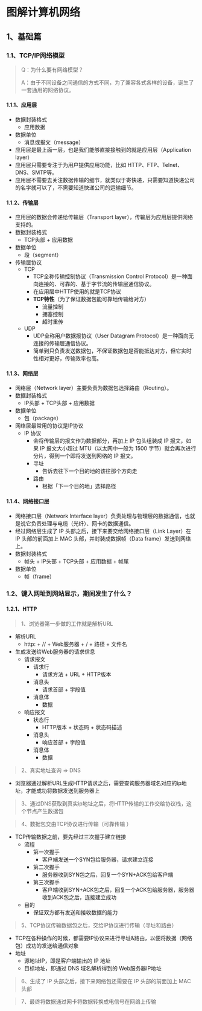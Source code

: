 # 图解计算机网络

## 1、基础篇

### 1.1、TCP/IP网络模型
> Q：为什么要有网络模型？
> 
> A：由于不同设备之间通信的方式不同，为了兼容各式各样的设备，诞生了一套通用的网络协议。

#### 1.1.1、应用层
- 数据封装格式
  - 应用数据
- 数据单位
  - 消息或报文（message）
- 应用层是最上面一层，也是我们能够直接接触到的就是应用层（Application layer）
- 应用层只需要专注于为用户提供应用功能，比如 HTTP、FTP、Telnet、DNS、SMTP等。
- 应用层不需要去关注数据传输的细节，就类似于寄快递，只需要知道快递公司的名字就可以了，不需要知道快递公司的运输细节。

#### 1.1.2、传输层
- 应用层的数据会传递给传输层（Transport layer），传输层为应用层提供网络支持的。
- 数据封装格式
  - TCP头部 + 应用数据
- 数据单位
  - 段（segment）
- 传输层协议
  - TCP
    - TCP全称传输控制协议（Transmission Control Protocol）是一种面向连接的、可靠的、基于字节流的传输层通信协议。
    - 在应用层中HTTP使用的就是TCP协议
    - **TCP特性**（为了保证数据包能可靠地传输给对方）
      - 流量控制
      - 拥塞控制
      - 超时重传
  - UDP
    - UDP全称用户数据报协议（User Datagram Protocol）是一种面向无连接的传输层通信协议。
    - 简单到只负责发送数据包，不保证数据包是否能抵达对方，但它实时性相对更好，传输效率也高。
#### 1.1.3、网络层
- 网络层（Network layer）主要负责为数据包选择路由（Routing）。
- 数据封装格式
  - IP头部 + TCP头部 + 应用数据
- 数据单位
  - 包（package）
- 网络层最常用的协议是IP协议
  - IP 协议
    - 会将传输层的报文作为数据部分，再加上 IP 包头组装成 IP 报文，如果 IP 报文大小超过 MTU（以太网中一般为 1500 字节）就会再次进行分片，得到一个即将发送到网络的 IP 报文。
    - 寻址
      - 告诉去往下一个目的地的该往那个方向走
    - 路由
      - 根据「下一个目的地」选择路径


#### 1.1.4、网络接口层
- 网络接口层（Network Interface layer）负责处理与物理层的数据通信，也就是说它负责处理与电缆（光纤）、网卡的数据通信。
- 经过网络层生成了 IP 头部之后，接下来要交给网络接口层（Link Layer）在 IP 头部的前面加上 MAC 头部，并封装成数据帧（Data frame）发送到网络上。
- 数据封装格式
  - 帧头 + IP头部 + TCP头部 + 应用数据 + 帧尾
- 数据单位
  - 帧（frame）

### 1.2、键入网址到网站显示，期间发生了什么？

#### 1.2.1、HTTP

> 1、浏览器第一步做的工作就是解析URL

- 解析URL
  - http: + // +  Web服务器 + / + 路径 + 文件名 
- 生成发送给Web服务器的请求信息
  - 请求报文
    - 请求行
      - 请求方法 + URL + HTTP版本
    - 消息头
      - 请求首部 + 字段值
    - 消息体
      - 数据
  - 响应报文
    - 状态行
      - HTTP版本 + 状态码 + 状态码描述
    - 消息头
      - 响应首部 + 字段值
    - 消息体
      - 数据
> 2、真实地址查询 => DNS

- 浏览器通过解析URL生成HTTP请求之后，需要查询服务器域名对应的ip地址，才能成功将数据发送到服务器上

> 3、通过DNS获取到真实ip地址之后，将HTTP传输的工作交给协议栈，这个节点产生数据包


> 4、数据包交由TCP协议进行传输（可靠传输 ）
- TCP传输数据之前，要先经过三次握手建立链接
  - 流程
    - 第一次握手
      - 客户端发送一个SYN包给服务器，请求建立连接
    - 第二次握手
      - 服务器收到SYN包之后，回复一个SYN+ACK包给客户端
    - 第三次握手
      - 客户端收到SYN+ACK包之后，回复一个ACK包给服务器，服务器收到ACK包之后，连接建立成功
  - 目的
    - 保证双方都有发送和接收数据的能力
> 5、TCP协议传输数据包之后，交给IP协议进行传输（寻址和路由）

- TCP在各种操作的时候，都需要IP协议来进行寻址&路由，以便将数据（网络包）成功的发送给通信对象
- 地址
  - 源地址IP，即是客户端输出的 IP 地址 
  - 目标地址，即通过 DNS 域名解析得到的 Web服务器IP地址

> 6、生成了 IP 头部之后，接下来网络包还需要在 IP 头部的前面加上 MAC 头部


> 7、最终将数据通过网卡将数据转换成电信号在网络上传输
